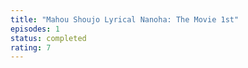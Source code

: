 ```yaml
---
title: "Mahou Shoujo Lyrical Nanoha: The Movie 1st"
episodes: 1
status: completed
rating: 7
---
```

